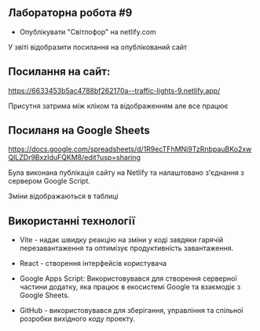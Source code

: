  ## Лабораторна робота #9

 - Опублікувати "Світлофор" на netlify.com

У звіті відобразити посилання на опублікований сайт

## Посилання на сайт: 
https://6633453b5ac4788bf262170a--traffic-lights-9.netlify.app/

Присутня затрима між кліком та відображенням але все працює

## Посиланя на Google Sheets
https://docs.google.com/spreadsheets/d/1R9ecTFhMNj9TzRnbpauBKo2xwQlLZDr9BxzIduFQKM8/edit?usp=sharing

Була виконана публікація сайту на Netlify та налаштовано з'єднання з сервером Google Script. 

Зміни відображаються в таблиці 

## Використанні технології

- Vite - надає швидку реакцію на зміни у коді завдяки гарячій перезавантаження та оптимізує продуктивність завантаження.

- React - створення інтерфейсів користувача

- Google Apps Script: Використовувався для створення серверної частини додатку, яка працює в екосистемі Google та взаємодіє з Google Sheets.

- GitHub - використовувався для зберігання, управління та спільної розробки вихідного коду проекту.

